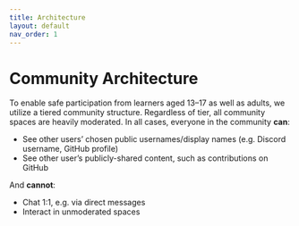 ```yaml
---
title: Architecture
layout: default
nav_order: 1
---
```


# Community Architecture

To enable safe participation from learners aged 13–17 as well as adults, we utilize a tiered community structure. Regardless of tier, all community spaces are heavily moderated. In all cases, everyone in the community **can**:
- See other users’ chosen public usernames/display names (e.g. Discord username, GitHub profile)
- See other user’s publicly-shared content, such as contributions on GitHub

And **cannot**:
- Chat 1:1, e.g. via direct messages
- Interact in unmoderated spaces
